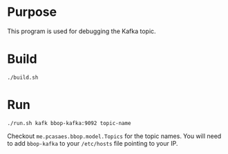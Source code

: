 # Purpose

This program is used for debugging the Kafka topic.

# Build

    ./build.sh
    
# Run

    ./run.sh kafk bbop-kafka:9092 topic-name
    
Checkout `me.pcasaes.bbop.model.Topics` for the topic names.
You will need to add `bbop-kafka` to your `/etc/hosts` file pointing to your IP.
